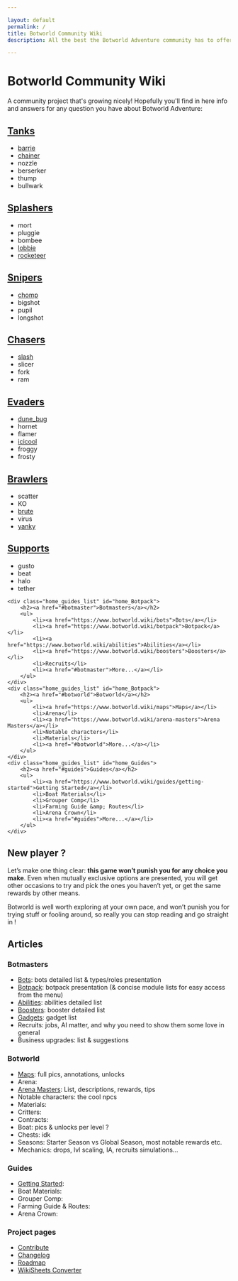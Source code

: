 ```yaml
---

layout: default
permalink: /
title: Botworld Community Wiki
description: All the best the Botworld Adventure community has to offer to help you progress through this awesome game ! Robopedia, Guides, Maps, and more...

---
```


# Botworld Community Wiki

A community project that's growing nicely! Hopefully you'll find in here info and answers for any question you have about Botworld Adventure:

<div id="site_toc">
	<div class="home_botType_list" id="home_Tanks">
		<h2 id="Tanks"><a href="/bots#tanks">Tanks</a></h2>
		<ul>
			<!-- <a href="/"></a> -->
			<li><a href="/barrie">barrie</a></li>
			<li><a href="/chainer">chainer</a></li>
			<li>nozzle</li>
			<li>berserker</li>
			<li>thump</li>
			<li>bullwark</li>
		</ul>
	</div>
	<div class="home_botType_list" id="home_Splashers">
		<h2 id="Splashers"><a href="/bots#splashers">Splashers</a></h2>
		<ul>
			<!-- <a href="/"></a> -->
			<li>mort</li>
			<li>pluggie</li>
			<li>bombee</li>
			<li><a href="/lobbie">lobbie</a></li>
			<li><a href="/rocketeer">rocketeer</a></li>
		</ul>
	</div>
	<div class="home_botType_list" id="home_Snipers">
		<h2 id="Snipers"><a href="/bots#snipers">Snipers</a></h2>
		<ul>
			<!-- <a href="/"></a> -->
			<li><a href="/chomp">chomp</a></li>
			<li>bigshot</li>
			<li>pupil</li>
			<li>longshot</li>
		</ul>
	</div>
	<div class="home_botType_list" id="home_Chasers">
		<h2 id="Chasers"><a href="/bots#chasers">Chasers</a></h2>
		<ul>
			<!-- <a href="/"></a> -->
			<li><a href="/slash">slash</a></li>
			<li>slicer</li>
			<li>fork</li>
			<li>ram</li>
		</ul>
	</div>
	<div class="home_botType_list" id="home_Evaders">
		<h2 id="Evaders"><a href="/bots#evaders">Evaders</a></h2>
		<ul>
			<!-- <a href="/"></a> -->
			<li><a href="/dune-bug">dune_bug</a></li>
			<li>hornet</li>
			<li>flamer</li>
			<li><a href="/icicool">icicool</a></li>
			<li>froggy</li>
			<li>frosty</li>
		</ul>
	</div>
	<div class="home_botType_list" id="home_Brawlers">
		<h2 id="Brawlers"><a href="/bots#brawlers">Brawlers</a></h2>
		<ul>
			<!-- <a href="/"></a> -->
			<li>scatter</li>
			<li>KO</li>
			<li><a href="/brute">brute</a></li>
			<li>virus</li>
			<li><a href="/yanky">yanky</a></li>
		</ul>
	</div>
	<div class="home_botType_list" id="home_Supports">
		<h2 id="Supports"><a href="/bots#supports">Supports</a></h2>
		<ul>
			<!-- <a href="/"></a> -->
			<li>gusto</li>
			<li>beat</li>
			<li>halo</li>
			<li>tether</li>
		</ul>
	</div>

	<div class="home_guides_list" id="home_Botpack">
		<h2><a href="#botmaster">Botmasters</a></h2>
		<ul>
			<li><a href="https://www.botworld.wiki/bots">Bots</a></li>
			<li><a href="https://www.botworld.wiki/botpack">Botpack</a></li>
			<li><a href="https://www.botworld.wiki/abilities">Abilities</a></li>
			<li><a href="https://www.botworld.wiki/boosters">Boosters</a></li>
			<li>Recruits</li>
			<li><a href="#botmaster">More...</a></li>
		</ul>
	</div>
	<div class="home_guides_list" id="home_Botpack">
		<h2><a href="#botworld">Botworld</a></h2>
		<ul>
			<li><a href="https://www.botworld.wiki/maps">Maps</a></li>
			<li>Arena</li>
			<li><a href="https://www.botworld.wiki/arena-masters">Arena Masters</a></li>
			<li>Notable characters</li>
			<li>Materials</li>
			<li><a href="#botworld">More...</a></li>
		</ul>
	</div>
	<div class="home_guides_list" id="home_Guides">
		<h2><a href="#guides">Guides</a></h2>
		<ul>
			<li><a href="https://www.botworld.wiki/guides/getting-started">Getting Started</a></li>
			<li>Boat Materials</li>
			<li>Grouper Comp</li>
			<li>Farming Guide &amp; Routes</li>
			<li>Arena Crown</li>
			<li><a href="#guides">More...</a></li>
		</ul>
	</div>
</div>

## New player ?

Let’s make one thing clear: **this game won’t punish you for any choice you make**. Even when mutually exclusive options are presented, you will get other occasions to try and pick the ones you haven’t yet, or get the same rewards by other means.

Botworld is well worth exploring at your own pace, and won’t punish you for trying stuff or fooling around, so really you can stop reading and go straight in !
<span class="menu-link-target" id="all"></span>
<span class="menu-link-target" id="botmaster"></span>

## Articles

### Botmasters

- [Bots](https://www.botworld.wiki/bots): bots detailed list & types/roles presentation
- [Botpack](https://www.botworld.wiki/botpack): botpack presentation (& concise module lists for easy access from the menu) 
- [Abilities](https://www.botworld.wiki/abilities): abilities detailed list
- [Boosters](https://www.botworld.wiki/boosters): booster detailed list
- [Gadgets](https://www.botworld.wiki/gadgets): gadget list
- Recruits: jobs, AI matter, and why you need to show them some love in general
- Business upgrades: list & suggestions
<span class="menu-link-target" id="universe"></span>

### Botworld

- [Maps](https://www.botworld.wiki/maps): full pics, annotations, unlocks
- Arena:
- [Arena Masters](https://www.botworld.wiki/arena-masters): List, descriptions, rewards, tips
- Notable characters: the cool npcs
- Materials: 
- Critters:
- Contracts:
- Boat: pics & unlocks per level ?
- Chests: idk
- Seasons: Starter Season vs Global Season, most notable rewards etc.
- Mechanics: drops, lvl scaling, IA, recruits simulations...
<span class="menu-link-target" id="guides"></span>

### Guides

- [Getting Started](https://www.botworld.wiki/guides/getting-started): 
- Boat Materials:
- Grouper Comp:
- Farming Guide &amp; Routes:
- Arena Crown:

### Project pages

- [Contribute](https://www.botworld.wiki/contribute)
- [Changelog](https://www.botworld.wiki/changelog)
- [Roadmap](https://www.botworld.wiki/roadmap)
- [WikiSheets Converter](https://www.botworld.wiki/converter)
